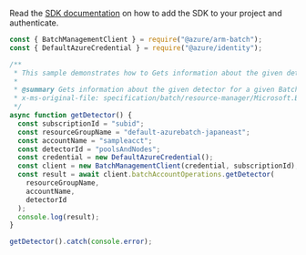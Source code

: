 Read the [SDK documentation](https://github.com/Azure/azure-sdk-for-js/blob/%40azure%2Farm-batch_7.1.1/sdk/batch/arm-batch/README.md) on how to add the SDK to your project and authenticate.

```javascript
const { BatchManagementClient } = require("@azure/arm-batch");
const { DefaultAzureCredential } = require("@azure/identity");

/**
 * This sample demonstrates how to Gets information about the given detector for a given Batch account.
 *
 * @summary Gets information about the given detector for a given Batch account.
 * x-ms-original-file: specification/batch/resource-manager/Microsoft.Batch/stable/2022-01-01/examples/DetectorGet.json
 */
async function getDetector() {
  const subscriptionId = "subid";
  const resourceGroupName = "default-azurebatch-japaneast";
  const accountName = "sampleacct";
  const detectorId = "poolsAndNodes";
  const credential = new DefaultAzureCredential();
  const client = new BatchManagementClient(credential, subscriptionId);
  const result = await client.batchAccountOperations.getDetector(
    resourceGroupName,
    accountName,
    detectorId
  );
  console.log(result);
}

getDetector().catch(console.error);
```
